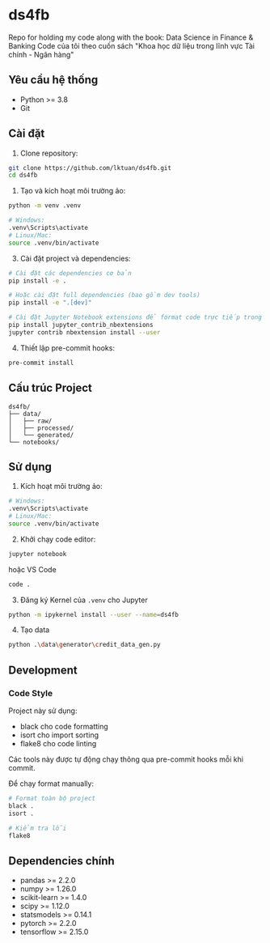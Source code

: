 # **ds4fb**

Repo for holding my code along with the book: Data Science in Finance & Banking
Code của tôi theo cuốn sách "Khoa học dữ liệu trong lĩnh vực Tài chính - Ngân hàng"

## Yêu cầu hệ thống

- Python >= 3.8
- Git

## Cài đặt

1. Clone repository:

```bash
git clone https://github.com/lktuan/ds4fb.git
cd ds4fb
```

1. Tạo và kích hoạt môi trường ảo:
```bash
python -m venv .venv

# Windows:
.venv\Scripts\activate
# Linux/Mac:
source .venv/bin/activate
```

3. Cài đặt project và dependencies:

```bash
# Cài đặt các dependencies cơ bản
pip install -e .

# Hoặc cài đặt full dependencies (bao gồm dev tools)
pip install -e ".[dev]"

# Cài đặt Jupyter Notebook extensions để format code trực tiếp trong notebook
pip install jupyter_contrib_nbextensions
jupyter contrib nbextension install --user
```

4. Thiết lập pre-commit hooks:

```bash
pre-commit install
```

## Cấu trúc Project

```
ds4fb/
├── data/
│   ├── raw/
│   ├── processed/
│   └── generated/
└── notebooks/
```

## Sử dụng

1. Kích hoạt môi trường ảo:

```bash
# Windows:
.venv\Scripts\activate
# Linux/Mac:
source .venv/bin/activate
```

2. Khởi chạy code editor:

```bash
jupyter notebook
```

hoặc VS Code

```bash
code .
```

3. Đăng ký Kernel của `.venv` cho Jupyter

```bash
python -m ipykernel install --user --name=ds4fb
```

4. Tạo data

```bash
python .\data\generator\credit_data_gen.py
```

## Development

### Code Style

Project này sử dụng:
- black cho code formatting
- isort cho import sorting
- flake8 cho code linting

Các tools này được tự động chạy thông qua pre-commit hooks mỗi khi commit.

Để chạy format manually:

```bash
# Format toàn bộ project
black .
isort .

# Kiểm tra lỗi
flake8
```

## Dependencies chính

- pandas >= 2.2.0
- numpy >= 1.26.0
- scikit-learn >= 1.4.0
- scipy >= 1.12.0
- statsmodels >= 0.14.1
- pytorch >= 2.2.0
- tensorflow >= 2.15.0

